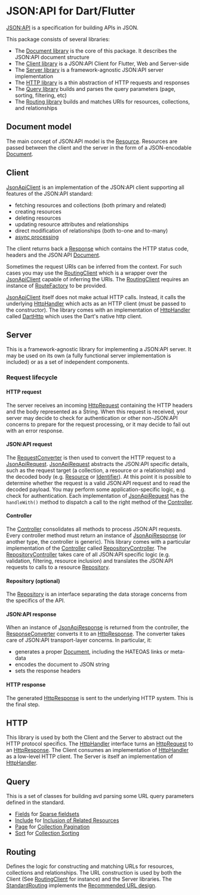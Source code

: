 # JSON:API for Dart/Flutter

[JSON:API] is a specification for building APIs in JSON.

This package consists of several libraries:
- The [Document library] is the core of this package. It describes the JSON:API document structure
- The [Client library] is a JSON:API Client for Flutter, Web and Server-side
- The [Server library] is a framework-agnostic JSON:API server implementation
- The [HTTP library] is a thin abstraction of HTTP requests and responses
- The [Query library] builds and parses the query parameters (page, sorting, filtering, etc)
- The [Routing library] builds and matches URIs for resources, collections, and relationships

## Document model
The main concept of JSON:API model is the [Resource]. 
Resources are passed between the client and the server in the form of a JSON-encodable [Document]. 

## Client
[JsonApiClient] is an implementation of the JSON:API client supporting all features of the JSON:API standard:
- fetching resources and collections (both primary and related) 
- creating resources
- deleting resources
- updating resource attributes and relationships
- direct modification of relationships (both to-one and to-many)
- [async processing](https://jsonapi.org/recommendations/#asynchronous-processing)

The client returns back a [Response] which contains the HTTP status code, headers and the JSON:API [Document].

Sometimes the request URIs can be inferred from the context. 
For such cases you may use the [RoutingClient] which is a wrapper over the [JsonApiClient] capable of inferring the URIs.
The [RoutingClient] requires an instance of [RouteFactory] to be provided.

[JsonApiClient] itself does not make actual HTTP calls. 
Instead, it calls the underlying [HttpHandler] which acts as an HTTP client (must be passed to the constructor).
The library comes with an implementation of [HttpHandler] called [DartHttp] which uses the Dart's native http client.

## Server
This is a framework-agnostic library for implementing a JSON:API server.
It may be used on its own (a fully functional server implementation is included) or as a set of independent components.

### Request lifecycle
#### HTTP request
The server receives an incoming [HttpRequest] containing the HTTP headers and the body represented as a String.
When this request is received, your server may decide to check for authentication or other non-JSON:API concerns
to prepare for the request processing, or it may decide to fail out with an error response.

#### JSON:API request
The [RequestConverter] is then used to convert the HTTP request to a [JsonApiRequest].
[JsonApiRequest] abstracts the JSON:API specific details,
such as the request target (a collection, a resource or a relationship) and the decoded body (e.g. [Resource] or [Identifier]).
At this point it is possible to determine whether the request is a valid JSON:API request and to read the decoded payload.
You may perform some application-specific logic, e.g. check for authentication.
Each implementation of [JsonApiRequest] has the `handleWith()` method to dispatch a call to the right method of the [Controller].

#### Controller
The [Controller] consolidates all methods to process JSON:API requests. 
Every controller method must return an instance of [JsonApiResponse] (or another type, the controller is generic). 
This library comes with a particular implementation of the [Controller] called [RepositoryController].
The [RepositoryController] takes care of all JSON:API specific logic (e.g. validation, filtering, resource 
inclusion) and translates the JSON:API requests to calls to a resource [Repository].

#### Repository (optional)
The [Repository] is an interface separating the data storage concerns from the specifics of the API.

#### JSON:API response
When an instance of [JsonApiResponse] is returned from the controller, the [ResponseConverter] 
converts it to an [HttpResponse]. 
The converter takes care of JSON:API transport-layer concerns.
In particular, it:
- generates a proper [Document], including the HATEOAS links or meta-data
- encodes the document to JSON string
- sets the response headers

#### HTTP response
The generated [HttpResponse] is sent to the underlying HTTP system.
This is the final step. 

## HTTP
This library is used by both the Client and the Server to abstract out the HTTP protocol specifics.
The [HttpHandler] interface turns an [HttpRequest] to an [HttpResponse].
The Client consumes an implementation of [HttpHandler] as a low-level HTTP client.
The Server is itself an implementation of [HttpHandler].

## Query
This is a set of classes for building avd parsing some URL query parameters defined in the standard.
- [Fields] for [Sparse fieldsets]
- [Include] for [Inclusion of Related Resources]
- [Page] for [Collection Pagination]
- [Sort] for [Collection Sorting]

## Routing
Defines the logic for constructing and matching URLs for resources, collections and relationships.
The URL construction is used by both the Client (See [RoutingClient] for instance) and the Server libraries.
The [StandardRouting] implements the [Recommended URL design].

[JSON:API]: https://jsonapi.org
[Sparse fieldsets]: https://jsonapi.org/format/#fetching-sparse-fieldsets
[Inclusion of Related Resources]: https://jsonapi.org/format/#fetching-includes
[Collection Pagination]: https://jsonapi.org/format/#fetching-pagination
[Collection Sorting]: https://jsonapi.org/format/#fetching-sorting
[Recommended URL design]: https://jsonapi.org/recommendations/#urls

[Client library]: https://pub.dev/documentation/json_api/latest/client/client-library.html
[Server library]: https://pub.dev/documentation/json_api/latest/server/server-library.html
[Document library]: https://pub.dev/documentation/json_api/latest/document/document-library.html
[Query library]: https://pub.dev/documentation/json_api/latest/query/query-library.html
[Routing library]: https://pub.dev/documentation/json_api/latest/uri_design/uri_design-library.html
[HTTP library]: https://pub.dev/documentation/json_api/latest/http/http-library.html


[Resource]: https://pub.dev/documentation/json_api/latest/document/Resource-class.html
[Identifier]: https://pub.dev/documentation/json_api/latest/document/Identifier-class.html
[Document]: https://pub.dev/documentation/json_api/latest/document/Document-class.html
[JsonApiClient]: https://pub.dev/documentation/json_api/latest/client/JsonApiClient-class.html


[Response]: https://pub.dev/documentation/json_api/latest/client/Response-class.html
[RoutingClient]: https://pub.dev/documentation/json_api/latest/client/RoutingClient-class.html
[DartHttp]: https://pub.dev/documentation/json_api/latest/client/DartHttp-class.html


[RequestConverter]: https://pub.dev/documentation/json_api/latest/server/RequestConverter-class.html
[JsonApiResponse]: https://pub.dev/documentation/json_api/latest/server/JsonApiResponse-class.html
[ResponseConverter]: https://pub.dev/documentation/json_api/latest/server/ResponseConverter-class.html
[JsonApiRequest]: https://pub.dev/documentation/json_api/latest/server/JsonApiRequest-class.html
[Controller]: https://pub.dev/documentation/json_api/latest/server/Controller-class.html
[Repository]: https://pub.dev/documentation/json_api/latest/server/Repository-class.html
[RepositoryController]: https://pub.dev/documentation/json_api/latest/server/RepositoryController-class.html


[HttpHandler]: https://pub.dev/documentation/json_api/latest/http/HttpHandler-class.html
[HttpRequest]: https://pub.dev/documentation/json_api/latest/http/HttpRequest-class.html
[HttpResponse]: https://pub.dev/documentation/json_api/latest/http/HttpResponse-class.html


[Fields]: https://pub.dev/documentation/json_api/latest/query/Fields-class.html
[Include]: https://pub.dev/documentation/json_api/latest/query/Include-class.html
[Page]: https://pub.dev/documentation/json_api/latest/query/Page-class.html
[Sort]: https://pub.dev/documentation/json_api/latest/query/Sort-class.html


[RouteFactory]: https://pub.dev/documentation/json_api/latest/routing/RouteFactory-class.html
[StandardRouting]: https://pub.dev/documentation/json_api/latest/routing/StandardRouting-class.html
